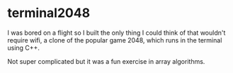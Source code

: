 # terminal2048

I was bored on a flight so I built the only thing I could think of that wouldn't require wifi, a clone of the popular game 2048, which runs in the terminal using C++.

Not super complicated but it was a fun exercise in array algorithms.